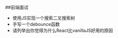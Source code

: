 <!--
 * @Date: 2020-05-20 14:16:10
 * @LastEditors: Jack Deng
 * @LastEditTime: 2020-05-20 14:17:05
 * @FilePath: /Interview/interview.md
--> 
##前端面试
- 使用JS实现一个搜索二叉搜索树
- 手写一个debounce函数
- 请列举出你觉得为什么React比vanillaJS好用的原因